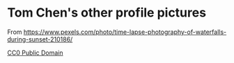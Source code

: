 # Tom Chen's other profile pictures

From https://www.pexels.com/photo/time-lapse-photography-of-waterfalls-during-sunset-210186/

[CC0 Public Domain](https://creativecommons.org/share-your-work/public-domain/cc0/)
